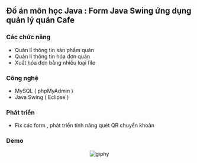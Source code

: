
## Đồ án môn học Java : Form Java Swing ứng dụng quản lý quán Cafe 


### Các chức năng

- Quản lí thông tin sản phẩm quán
- Quản lí thông tin hóa đơn quán
- Xuất hóa đơn bằng nhiều loại file



### Công nghệ

- MySQL ( phpMyAdmin )
- Java Swing ( Eclipse )

### Phát triển 
-  Fix các form , phát triển tính năng quét QR chuyển khoản

### Demo

<p align="center">
  <img src="https://github.com/thanhtin4401/thanhtin4401/assets/85281544/a65ececb-7042-4a69-b9a6-71381c48b003" alt="giphy" />
</p>


